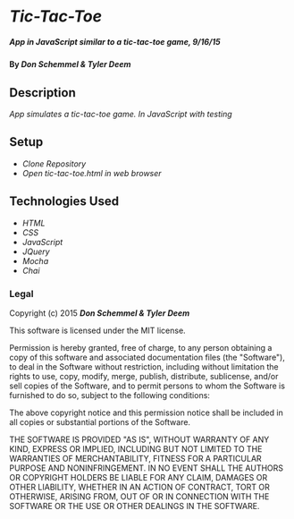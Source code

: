 # _Tic-Tac-Toe_

##### _App in JavaScript similar to a tic-tac-toe game, 9/16/15_

#### By _**Don Schemmel & Tyler Deem**_

## Description

_App simulates a tic-tac-toe game. In JavaScript with testing_

## Setup

* _Clone Repository_
* _Open tic-tac-toe.html in web browser_

## Technologies Used

* _HTML_
* _CSS_
* _JavaScript_
* _JQuery_
* _Mocha_
* _Chai_

### Legal

Copyright (c) 2015 **_Don Schemmel & Tyler Deem_**

This software is licensed under the MIT license.

Permission is hereby granted, free of charge, to any person obtaining a copy
of this software and associated documentation files (the "Software"), to deal
in the Software without restriction, including without limitation the rights
to use, copy, modify, merge, publish, distribute, sublicense, and/or sell
copies of the Software, and to permit persons to whom the Software is
furnished to do so, subject to the following conditions:

The above copyright notice and this permission notice shall be included in
all copies or substantial portions of the Software.

THE SOFTWARE IS PROVIDED "AS IS", WITHOUT WARRANTY OF ANY KIND, EXPRESS OR
IMPLIED, INCLUDING BUT NOT LIMITED TO THE WARRANTIES OF MERCHANTABILITY,
FITNESS FOR A PARTICULAR PURPOSE AND NONINFRINGEMENT. IN NO EVENT SHALL THE
AUTHORS OR COPYRIGHT HOLDERS BE LIABLE FOR ANY CLAIM, DAMAGES OR OTHER
LIABILITY, WHETHER IN AN ACTION OF CONTRACT, TORT OR OTHERWISE, ARISING FROM,
OUT OF OR IN CONNECTION WITH THE SOFTWARE OR THE USE OR OTHER DEALINGS IN
THE SOFTWARE.
